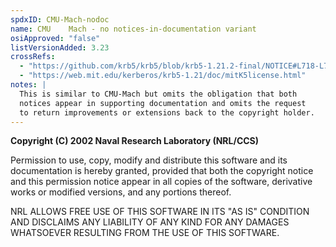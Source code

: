 ```yaml
---
spdxID: CMU-Mach-nodoc
name: CMU    Mach - no notices-in-documentation variant
osiApproved: "false"
listVersionAdded: 3.23
crossRefs: 
  - "https://github.com/krb5/krb5/blob/krb5-1.21.2-final/NOTICE#L718-L728"
  - "https://web.mit.edu/kerberos/krb5-1.21/doc/mitK5license.html"
notes: |
  This is similar to CMU-Mach but omits the obligation that both
  notices appear in supporting documentation and omits the request
  to return improvements or extensions back to the copyright holder.
---
```


**Copyright (C) 2002 Naval Research Laboratory (NRL/CCS)**

Permission to use, copy, modify and distribute this software and its documentation is hereby granted, provided that both the copyright notice and this permission notice appear in all copies of the software, derivative works or modified versions, and any portions thereof.

NRL ALLOWS FREE USE OF THIS SOFTWARE IN ITS "AS IS" CONDITION AND DISCLAIMS ANY LIABILITY OF ANY KIND FOR ANY DAMAGES WHATSOEVER RESULTING FROM THE USE OF THIS SOFTWARE.
